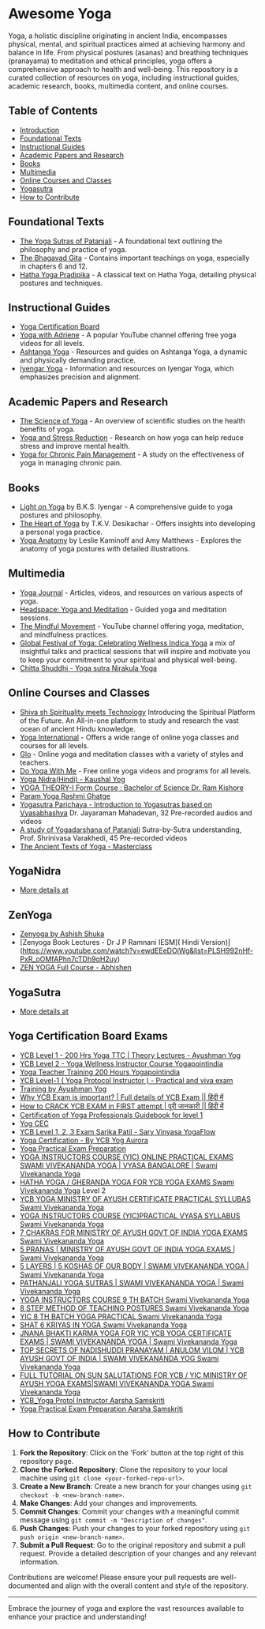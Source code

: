 # Awesome Yoga

Yoga, a holistic discipline originating in ancient India, encompasses physical, mental, and spiritual practices aimed at achieving harmony and balance in life. From physical postures (asanas) and breathing techniques (pranayama) to meditation and ethical principles, yoga offers a comprehensive approach to health and well-being. This repository is a curated collection of resources on yoga, including instructional guides, academic research, books, multimedia content, and online courses.

## Table of Contents

- [Introduction](#introduction)
- [Foundational Texts](#foundational-texts)
- [Instructional Guides](#instructional-guides)
- [Academic Papers and Research](#academic-papers-and-research)
- [Books](#books)
- [Multimedia](#multimedia)
- [Online Courses and Classes](#online-courses-and-classes)
- [Yogasutra](#yogasutra)
- [How to Contribute](#how-to-contribute)

## Foundational Texts

- [The Yoga Sutras of Patanjali](https://www.sacred-texts.com/hin/yogasutr.htm) - A foundational text outlining the philosophy and practice of yoga.
- [The Bhagavad Gita](https://www.holy-bhagavad-gita.org/) - Contains important teachings on yoga, especially in chapters 6 and 12.
- [Hatha Yoga Pradipika](https://www.yogaclassics.org/hatha-yoga-pradipika/) - A classical text on Hatha Yoga, detailing physical postures and techniques.

## Instructional Guides
- [Yoga Certification Board](https://yogacertificationboard.nic.in/)
- [Yoga with Adriene](https://www.youtube.com/user/yogawithadriene) - A popular YouTube channel offering free yoga videos for all levels.
- [Ashtanga Yoga](https://www.ashtanga.com/) - Resources and guides on Ashtanga Yoga, a dynamic and physically demanding practice.
- [Iyengar Yoga](https://iynaus.org/what-is-iyengar-yoga/) - Information and resources on Iyengar Yoga, which emphasizes precision and alignment.

## Academic Papers and Research

- [The Science of Yoga](https://www.ncbi.nlm.nih.gov/pmc/articles/PMC3193654/) - An overview of scientific studies on the health benefits of yoga.
- [Yoga and Stress Reduction](https://journals.sagepub.com/doi/10.1177/2156587214555188) - Research on how yoga can help reduce stress and improve mental health.
- [Yoga for Chronic Pain Management](https://www.ncbi.nlm.nih.gov/pmc/articles/PMC6179740/) - A study on the effectiveness of yoga in managing chronic pain.

## Books

- [Light on Yoga](https://www.amazon.com/Light-Yoga-B-K-S-Iyengar/dp/0805210318) by B.K.S. Iyengar - A comprehensive guide to yoga postures and philosophy.
- [The Heart of Yoga](https://www.amazon.com/Heart-Yoga-Developing-Personal-Practice/dp/089281764X) by T.K.V. Desikachar - Offers insights into developing a personal yoga practice.
- [Yoga Anatomy](https://www.amazon.com/Yoga-Anatomy-2nd-Leslie-Kaminoff/dp/1450400248) by Leslie Kaminoff and Amy Matthews - Explores the anatomy of yoga postures with detailed illustrations.

## Multimedia

- [Yoga Journal](https://www.yogajournal.com/) - Articles, videos, and resources on various aspects of yoga.
- [Headspace: Yoga and Meditation](https://www.headspace.com/yoga) - Guided yoga and meditation sessions.
- [The Mindful Movement](https://www.youtube.com/channel/UCu_mPlZbomAgNzfAUElRL7w) - YouTube channel offering yoga, meditation, and mindfulness practices.
- [Global Festival of Yoga: Celebrating Wellness Indica Yoga](https://www.youtube.com/playlist?list=PLjf9jsY7WV0y4bwq8nxTGPlviTyJBas0c) a mix of insightful talks and practical sessions that will inspire and motivate you to keep your commitment to your spiritual and physical well-being.
- [Chitta Shuddhi - Yoga sutra Nirakula Yoga](https://www.youtube.com/playlist?list=PLaw7iQ4VOj0k8_-JCwB3wSGoysJyAiWRv)

## Online Courses and Classes
- [Shiva sh Spirituality meets Technology](https://siva.sh/) Introducing the Spiritual Platform of the Future. An All-in-one platform to study and research the vast ocean of ancient Hindu knowledge.
- [Yoga International](https://yogainternational.com/) - Offers a wide range of online yoga classes and courses for all levels.
- [Glo](https://www.glo.com/) - Online yoga and meditation classes with a variety of styles and teachers.
- [Do Yoga With Me](https://www.doyogawithme.com/) - Free online yoga videos and programs for all levels.
- [Yoga Nidra(Hindi) - Kaushal Yog](https://www.youtube.com/playlist?list=PLiiaHydaB-DA728kyHx97bTgHMlLGV8rC)
- [YOGA THEORY-I  Form Course : Bachelor of Science Dr. Ram Kishore](https://gyansanchay.csjmu.ac.in/bpt-2nd-year/)
- [Param Yoga Rashmi Ghatge](https://www.paramyoga.in)
- [Yogasutra Parichaya - Introduction to Yogasutras based on Vyasabhashya](https://www.sanskritfromhome.org/course-details/yogasutra-parichaya-7141) Dr. Jayaraman Mahadevan, 32 Pre-recorded audios and videos
- [A study of Yogadarshana of Patanjali](https://www.sanskritfromhome.org/course-details/yogadarshana-patanjali-yoga-sutras-sanskrit-explan-7984) Sutra-by-Sutra understanding, Prof. Shrinivasa Varakhedi, 45 Pre-recorded videos
- [The Ancient Texts of Yoga - Masterclass](https://www.sanskritfromhome.org/learning-program-details/yoga_masterclass-48706) 

## YogaNidra
- [More details at](./YogaNidra/README.md)

## ZenYoga
- [Zenyoga by Ashish Shuka](https://www.youtube.com/c/DeepKnowledgeSpirituality/playlists)
- [Zenyoga Book Lectures - Dr J P Ramnani IESM]( Hindi Version)](https://www.youtube.com/watch?v=ewdEEeDOiWg&list=PLSH992nHf-PxR_oOMfAPhn7cTDh9qH2uy)
- [ZEN YOGA Full Course - Abhishen](https://m.youtube.com/playlist?list=PL2Oa0rCbxcVRAPMz0S2bYbef_j0LKy5RK)

## YogaSutra
- [More details at](./YogaSutra/README.md)

## Yoga Certification Board Exams
- [YCB Level 1 - 200 Hrs Yoga TTC | Theory Lectures - Ayushman Yog](https://www.youtube.com/playlist?list=PL3EqlKH94cs4R6dM7IObWxxVERMVq6ujb)
- [YCB Level 2 - Yoga Wellness Instructor Course Yogapointindia](https://www.youtube.com/playlist?list=PLHDygCsgSb2t-E-BCmsvc9CbNbiz2PdXp)
- [Yoga Teacher Training 200 Hours Yogapointindia](https://www.youtube.com/playlist?list=PLHDygCsgSb2sIXFisA-jVjPyBfn_V22k9)
- [YCB Level-1 ( Yoga Protocol Instructor ) - Practical and viva exam](https://www.youtube.com/watch?v=hIn-4tIbqzY)
- [Training by Ayushman Yog](https://www.ayushmanyog.com/)
- [Why YCB Exam is important? | Full details of YCB Exam || हिंदी में](https://www.youtube.com/watch?v=dcgclaWQlBE)
- [How to CRACK YCB EXAM in FIRST attempt | पूरी जानकारी || हिंदी में](https://www.youtube.com/watch?v=uJmlKFNzqTw)
- [Certification of Yoga Professionals Guidebook for level 1](https://www.amazon.in/Certification-Yoga-Professionals-Guidebook-level/dp/8183231837)
- [Yog CEC](https://www.youtube.com/playlist?list=PLNsppmbLKJ8JNXNwd8CRnXmjuEMwJp9TX)
- [YCB Level 1, 2, 3 Exam Sarika Patil - Sary Vinyasa YogaFlow](https://www.youtube.com/playlist?list=PLZnSKrDKmW36l_4FfaTOtfjoOtnBVc4vu)
- [Yoga Certification - By YCB Yog Aurora](https://www.youtube.com/playlist?list=PLCCm_6ZMItDNbits0GVY2sTDmPZ8lzlt0)
- [Yoga Practical Exam Preparation](https://www.youtube.com/watch?v=pEnj0LDEQ-o)
- [YOGA INSTRUCTORS COURSE (YIC) ONLINE PRACTICAL EXAMS SWAMI VIVEKANANDA YOGA | VYASA BANGALORE | Swami Vivekananda Yoga](https://www.youtube.com/watch?v=Z2q6AeJR268)
- [HATHA YOGA / GHERANDA YOGA FOR YCB YOGA EXAMS Swami Vivekananda Yoga](https://www.youtube.com/playlist?list=PLwTNiWTjM67MJImji3DQQtbpEGdFvXNAf) Level 2
- [YCB YOGA MINISTRY OF AYUSH CERTIFICATE PRACTICAL SYLLUBAS Swami Vivekananda Yoga](https://www.youtube.com/playlist?list=PLwTNiWTjM67Pvxx8and-2rbosuXmmI1MK)
- [YOGA INSTRUCTORS COURSE (YIC)PRACTICAL VYASA SYLLABUS Swami Vivekananda Yoga](https://www.youtube.com/playlist?list=PLwTNiWTjM67Mj3fSYeEEw4EjPj0eO-FK7)
- [7 CHAKRAS FOR MINISTRY OF AYUSH GOVT OF INDIA YOGA EXAMS Swami Vivekananda Yoga](https://www.youtube.com/playlist?list=PLwTNiWTjM67Ne-alAp7OJAtYYuVBh04Wr)
- [5 PRANAS | MINISTRY OF AYUSH GOVT OF INDIA YOGA EXAMS | Swami Vivekananda Yoga](https://www.youtube.com/playlist?list=PLwTNiWTjM67NnMb53UFPcxZKLh4ZRu2Mc)
- [5 LAYERS | 5 KOSHAS OF OUR BODY | SWAMI VIVEKANANDA YOGA | Swami Vivekananda Yoga](https://www.youtube.com/playlist?list=PLwTNiWTjM67MdltU5XDVA3h--O4AfLhm3)
- [PATHANJALI YOGA SUTRAS | SWAMI VIVEKANANDA YOGA | Swami Vivekananda Yoga](https://www.youtube.com/playlist?list=PLwTNiWTjM67MnmgKlF6fZS7-UKFAoRrpR)
- [YOGA INSTRUCTORS COURSE 9 TH BATCH Swami Vivekananda Yoga](https://www.youtube.com/playlist?list=PLwTNiWTjM67Oc2ly__Fb-_f-3LUJanTpo)
- [8 STEP METHOD OF TEACHING POSTURES Swami Vivekananda Yoga](https://www.youtube.com/playlist?list=PLwTNiWTjM67P9V44khPNkxUptOkkEOcsY)
- [YIC 8 TH BATCH YOGA PRACTICAL Swami Vivekananda Yoga](https://www.youtube.com/playlist?list=PLwTNiWTjM67OaZSTEeWDoUC_47iPMCc0s)
- [SHAT 6 KRIYAS IN YOGA Swami Vivekananda Yoga](https://www.youtube.com/playlist?list=PLwTNiWTjM67Oh7j411trwgPZenpoPzgCd)
- [JNANA BHAKTI KARMA YOGA FOR YIC YCB YOGA CERTIFICATE EXAMS | SWAMI VIVEKANANDA YOGA | Swami Vivekananda Yoga](https://www.youtube.com/watch?v=unmIDH7nu7E)
- [TOP SECRETS OF NADISHUDDI PRANAYAM | ANULOM VILOM | YCB AYUSH GOVT OF INDIA | SWAMI VIVEKANANDA YOG Swami Vivekananda Yoga](https://www.youtube.com/watch?v=MJdNvZ4bsAA)
- [FULL TUTORIAL ON SUN SALUTATIONS FOR YCB / YIC MINISTRY OF AYUSH YOGA EXAMS|SWAMI VIVEKANANDA YOGA Swami Vivekananda Yoga](https://www.youtube.com/watch?v=R3PERxt9h4Q)
- [YCB_Yoga Protol Instructor Aarsha Samskriti](https://www.youtube.com/playlist?list=PLYv_GO7kLsxNsrzpr0g3S5ANwRdtVGIVZ)
- [Yoga Practical Exam Preparation Aarsha Samskriti](https://www.youtube.com/playlist?list=PLYv_GO7kLsxNsrzpr0g3S5ANwRdtVGIVZ)

## How to Contribute

1. **Fork the Repository**: Click on the 'Fork' button at the top right of this repository page.
2. **Clone the Forked Repository**: Clone the repository to your local machine using `git clone <your-forked-repo-url>`.
3. **Create a New Branch**: Create a new branch for your changes using `git checkout -b <new-branch-name>`.
4. **Make Changes**: Add your changes and improvements.
5. **Commit Changes**: Commit your changes with a meaningful commit message using `git commit -m "Description of changes"`.
6. **Push Changes**: Push your changes to your forked repository using `git push origin <new-branch-name>`.
7. **Submit a Pull Request**: Go to the original repository and submit a pull request. Provide a detailed description of your changes and any relevant information.

Contributions are welcome! Please ensure your pull requests are well-documented and align with the overall content and style of the repository.

---

Embrace the journey of yoga and explore the vast resources available to enhance your practice and understanding!

<!-- Notes, for my name's sake!!

<img src="LaTeX/images/my_yog_back.jpg" width="500" height="380" />

Objective is to compile understandings, from readings/watchings done on the topics of Yoga, collectively called as Yoga-Shastra (Science of Yoga).

Main theme would be YogaSutra by Patanjali, a terse, loaded, no nonsense (no spiritual mumbo jumbo, u turns, etc) explanation of Yoga

Notes are prepared in both, presentation and course-handouts formats. They are organized into following subtopics:
- Introduction
- Ashtang Yoga (8 limbs of Yoga)
- Yoga Sutra (Patanjali's Yoga Sutra and interpretations)

Wonderful to see one fit and flexible, in those asanas!!

<img src="LaTeX/images/sunsal.jpg" />

Meditation can not be done. It will happen. Prepare body and breathe-mind. 

# What is Yoga?
- yuj: to unite: body and mind, atma to paramatma
- Keep it open source, anyone can add, but preserve core essence, spread it free
- Body as onion peels: स्थुल, सूक्श्म, अति सुक्श्म, आत्मा
- dhyan means attention, to thoughts like a witness 
- thoughts come from mind, truth is in no-mind state

## YogaSutra Mindmaps
- [YogaSutra_SamadhiPad_1_Mindmap](https://docs.google.com/drawings/d/1NVekSd0tWBxcwuDfp3jl4gaxpFKWcr0CW1iE0n7R74Q/edit)
- [YogaSutra_SamadhiPad_2_Mindmap](https://docs.google.com/drawings/d/1cKi8U5VqJXKAqXw3BEXtcnqXNxNagDtYixbB353MwVw/edit)
- [YogaSutra_SadhanaPad_1_Mindmap](https://docs.google.com/drawings/d/1TNDLS33yeSFNkpb1YXTU_oGL8UH-clqj4GiSDpwFVFM/edit)
- [YogaSutra_SadhanaPad_2_Mindmap](https://docs.google.com/drawings/d/1WUTauh3HQMlUO3qSVmrNPvDn5UnC0itlpathxZ7onnM/edit)
- [YogaSutra_VibhutiPad_1_Mindmap](https://docs.google.com/drawings/d/18q6WQhJkRl2eZp-IfPKUduCBxmOmDW57-c_qEIYPdj4/edit)
- [YogaSutra_VibhutiPad_2_Mindmap](https://docs.google.com/drawings/d/1KldrzkZr9zIV15GXwHVdfKF77y8vY99oCda2H4yexGo/edit)
- [YogaSutra_KaivalyaPad_1_Mindmap](https://docs.google.com/drawings/d/1f3pmBmK_p4sv5ivFiKw4j-8i9EJ7pRJZlCyBGzXJ8bE/edit)
- [YogaSutra_KaivalyaPad_2_Mindmap](https://docs.google.com/drawings/d/1chfJ9iUqYunRVeKIP_Ry79ereqVBoXv3IjyK1u2n-Yw/edit)
- 
-->


